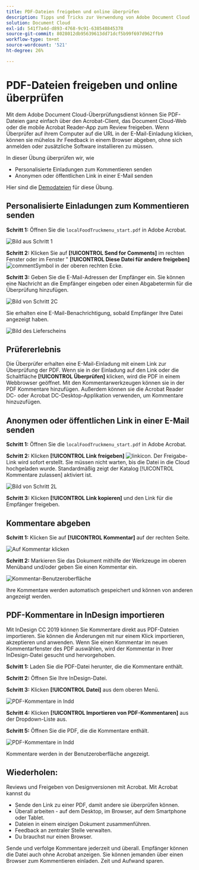 ```yaml
---
title: PDF-Dateien freigeben und online überprüfen
description: Tipps und Tricks zur Verwendung von Adobe Document Cloud
solution: Document Cloud
exl-id: 541f7a4d-d893-4768-9c91-638548845378
source-git-commit: 8028012db95639613dd71dcf5b99f697d962ffb9
workflow-type: tm+mt
source-wordcount: '521'
ht-degree: 26%

---
```


# PDF-Dateien freigeben und online überprüfen

Mit dem Adobe Document Cloud-Überprüfungsdienst können Sie PDF-Dateien ganz einfach über den Acrobat-Client, das Document Cloud-Web oder die mobile Acrobat Reader-App zum Review freigeben. Wenn Überprüfer auf ihrem Computer auf die URL in der E-Mail-Einladung klicken, können sie mühelos ihr Feedback in einem Browser abgeben, ohne sich anmelden oder zusätzliche Software installieren zu müssen.

In dieser Übung überprüfen wir, wie

* Personalisierte Einladungen zum Kommentieren senden
* Anonymen oder öffentlichen Link in einer E-Mail senden

Hier sind die [Demodateien](assets/01_Review.zip) für diese Übung.

## Personalisierte Einladungen zum Kommentieren senden

**Schritt 1:** Öffnen Sie die `localFoodTruckmenu_start.pdf` in Adobe Acrobat.

![Bild aus Schritt 1](assets/Step1.png)

**Schritt 2:** Klicken Sie auf **[!UICONTROL Send for Comments]** im rechten Fenster oder im Fenster &quot; **[!UICONTROL Diese Datei für andere freigeben]** ![commentSymbol](assets/sendforcommentsicon.png)  in der oberen rechten Ecke.

**Schritt 3:** Geben Sie die E-Mail-Adressen der Empfänger ein. Sie können eine Nachricht an die Empfänger eingeben oder einen Abgabetermin für die Überprüfung hinzufügen.

![Bild von Schritt 2C](assets/Step2C.png)

Sie erhalten eine E-Mail-Benachrichtigung, sobald Empfänger Ihre Datei angezeigt haben.

![Bild des Lieferscheins](assets/deliveryReceipt_Track.png)

## Prüfererlebnis

Die Überprüfer erhalten eine E-Mail-Einladung mit einem Link zur Überprüfung der PDF. Wenn sie in der Einladung auf den Link oder die Schaltfläche **[!UICONTROL Überprüfen]** klicken, wird die PDF in einem Webbrowser geöffnet. Mit den Kommentarwerkzeugen können sie in der PDF Kommentare hinzufügen. Außerdem können sie die Acrobat Reader DC- oder Acrobat DC-Desktop-Applikation verwenden, um Kommentare hinzuzufügen.

## Anonymen oder öffentlichen Link in einer E-Mail senden

**Schritt 1:** Öffnen Sie die `localFoodTruckmenu_start.pdf` in Adobe Acrobat.

**Schritt 2:** Klicken **[!UICONTROL Link freigeben]** ![linkicon](assets/sendlinkicon.png). Der Freigabe-Link wird sofort erstellt. Sie müssen nicht warten, bis die Datei in die Cloud hochgeladen wurde. Standardmäßig zeigt der Katalog [!UICONTROL Kommentare zulassen] aktiviert ist.

![Bild von Schritt 2L](assets/Step2L.png)

**Schritt 3:** Klicken **[!UICONTROL Link kopieren]** und den Link für die Empfänger freigeben.

## Kommentare abgeben

**Schritt 1:** Klicken Sie auf **[!UICONTROL Kommentar]** auf der rechten Seite.

![Auf Kommentar klicken](assets/Cselect.jpg)

**Schritt 2:** Markieren Sie das Dokument mithilfe der Werkzeuge im oberen Menüband und/oder geben Sie einen Kommentar ein.

![Kommentar-Benutzeroberfläche](assets/commentsui.png)

Ihre Kommentare werden automatisch gespeichert und können von anderen angezeigt werden.

## PDF-Kommentare in InDesign importieren

Mit InDesign CC 2019 können Sie Kommentare direkt aus PDF-Dateien importieren. Sie können die Änderungen mit nur einem Klick importieren, akzeptieren und anwenden. Wenn Sie einen Kommentar im neuen Kommentarfenster des PDF auswählen, wird der Kommentar in Ihrer InDesign-Datei gesucht und hervorgehoben.

**Schritt 1:** Laden Sie die PDF-Datei herunter, die die Kommentare enthält.

**Schritt 2:** Öffnen Sie Ihre InDesign-Datei.

**Schritt 3:** Klicken **[!UICONTROL Datei]** aus dem oberen Menü.

![PDF-Kommentare in Indd](assets/inddpdf.png)

**Schritt 4:** Klicken **[!UICONTROL Importieren von PDF-Kommentaren]** aus der Dropdown-Liste aus.

**Schritt 5:** Öffnen Sie die PDF, die die Kommentare enthält.

![PDF-Kommentare in Indd](assets/inddpdfshown.png)

Kommentare werden in der Benutzeroberfläche angezeigt.

## Wiederholen:

Reviews und Freigeben von Designversionen mit Acrobat. Mit Acrobat kannst du

* Sende den Link zu einer PDF, damit andere sie überprüfen können.
* Überall arbeiten - auf dem Desktop, im Browser, auf dem Smartphone oder Tablet.
* Dateien in einem einzigen Dokument zusammenführen.
* Feedback an zentraler Stelle verwalten.
* Du brauchst nur einen Browser.

Sende und verfolge Kommentare jederzeit und überall. Empfänger können die Datei auch ohne Acrobat anzeigen. Sie können jemanden über einen Browser zum Kommentieren einladen. Zeit und Aufwand sparen.
